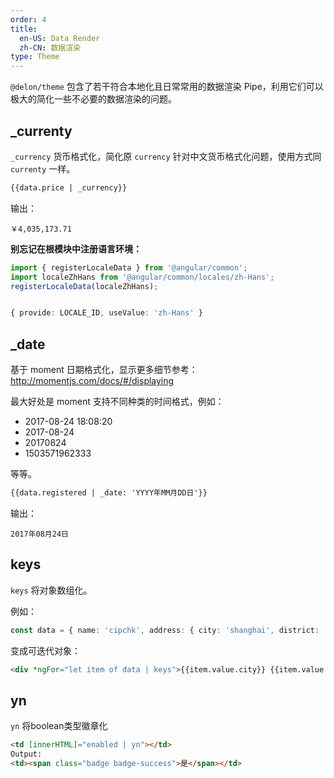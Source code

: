 ```yaml
---
order: 4
title:
  en-US: Data Render
  zh-CN: 数据渲染
type: Theme
---
```


`@delon/theme` 包含了若干符合本地化且日常常用的数据渲染 Pipe，利用它们可以极大的简化一些不必要的数据渲染的问题。

## _currenty

`_currency` 货币格式化，简化原 `currency` 针对中文货币格式化问题，使用方式同 `currenty` 一样。

```html
{{data.price | _currency}}
```

输出：

```
￥4,035,173.71
```

**别忘记在根模块中注册语言环境：**

```typescript
import { registerLocaleData } from '@angular/common';
import localeZhHans from '@angular/common/locales/zh-Hans';
registerLocaleData(localeZhHans);


{ provide: LOCALE_ID, useValue: 'zh-Hans' }
```

## _date

基于 moment 日期格式化，显示更多细节参考：http://momentjs.com/docs/#/displaying

最大好处是 moment 支持不同种类的时间格式，例如：

+ 2017-08-24 18:08:20
+ 2017-08-24
+ 20170824
+ 1503571962333

等等。

```html
{{data.registered | _date: 'YYYY年MM月DD日'}}
```

输出：

```
2017年08月24日
```

## keys

`keys` 将对象数组化。

例如：

```typescript
const data = { name: 'cipchk', address: { city: 'shanghai', district: 'changning' } };
```

变成可迭代对象：

```html
<div *ngFor="let item of data | keys">{{item.value.city}} {{item.value.district}}</div>
```

## yn

`yn` 将boolean类型徽章化

```html
<td [innerHTML]="enabled | yn"></td>
Output:
<td><span class="badge badge-success">是</span></td>
```
